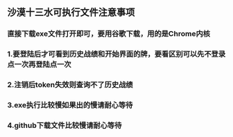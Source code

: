 ## 沙漠十三水可执行文件注意事项
### 直接下载exe文件打开即可，要用谷歌下载，用的是Chrome内核
### 1.要登陆后才可看到历史战绩和开始界面的牌，要看区别可以先不登录点一次再登陆点一次
### 2.注销后token失效则查询不了历史战绩
### 3.exe执行比较慢如果出的慢请耐心等待
### 4.github下载文件比较慢请耐心等待
